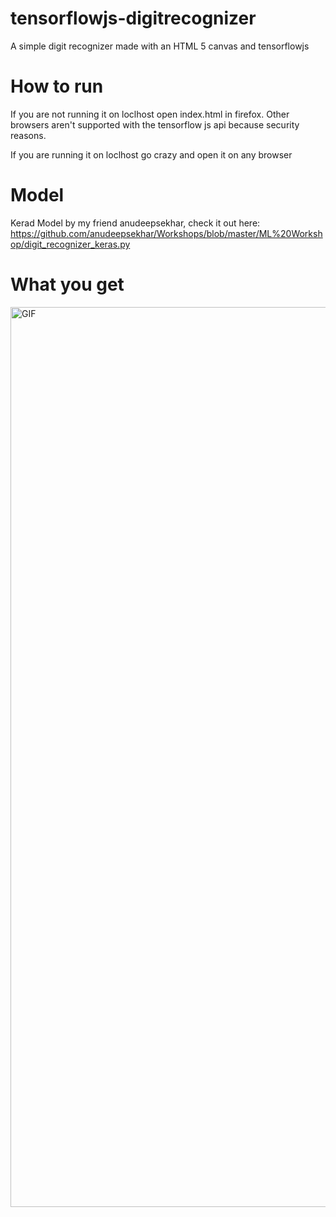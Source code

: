 # tensorflowjs-digitrecognizer
A simple digit recognizer made with an HTML 5 canvas and tensorflowjs 

# How to run

If you are not running it on loclhost open index.html in firefox. Other browsers aren't supported with the tensorflow js api because security reasons.

If you are running it on loclhost go crazy and open it on any browser

# Model

Kerad Model by my friend anudeepsekhar, check it out here: https://github.com/anudeepsekhar/Workshops/blob/master/ML%20Workshop/digit_recognizer_keras.py

# What you get

<img width="1440" alt="GIF" src="https://user-images.githubusercontent.com/33552991/41842793-d32988fa-787c-11e8-94bd-66f8b0a623c9.gif">


